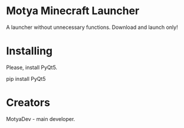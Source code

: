 # Motya Minecraft Launcher
A launcher without unnecessary functions. Download and launch only!

# Installing
Please, install PyQt5.

pip install PyQt5

# Creators
MotyaDev - main developer.
